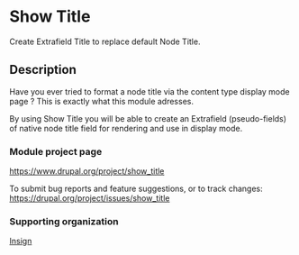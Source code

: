 # Show Title

Create Extrafield Title to replace default Node Title.


## Description

Have you ever tried to format a node title via the content type 
display mode page ?
This is exactly what this module adresses.

By using Show Title you will be able to create an Extrafield (pseudo-fields) 
of native node title field for rendering and use in display mode.


### Module project page

https://www.drupal.org/project/show_title 

To submit bug reports and feature suggestions, 
or to track changes: https://drupal.org/project/issues/show_title


### Supporting organization 
[Insign](https://www.drupal.org/insign) 
